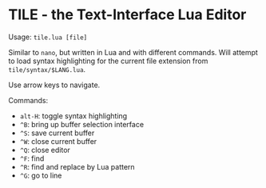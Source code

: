 # TILE - the Text-Interface Lua Editor

Usage: `tile.lua [file]`

Similar to `nano`, but written in Lua and with different commands.  Will attempt to load syntax highlighting for the current file extension from `tile/syntax/$LANG.lua`.

Use arrow keys to navigate.

Commands:

 - `alt-H`: toggle syntax highlighting
 - `^B`: bring up buffer selection interface
 - `^S`: save current buffer
 - `^W`: close current buffer
 - `^Q`: close editor
 - `^F`: find
 - `^R`: find and replace by Lua pattern
 - `^G`: go to line

